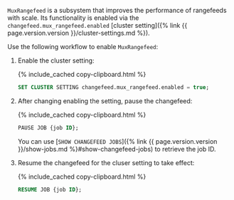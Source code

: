 `MuxRangefeed` is a subsystem that improves the performance of rangefeeds with scale. Its functionality is enabled via the `changefeed.mux_rangefeed.enabled` [cluster setting]({% link {{ page.version.version }}/cluster-settings.md %}).

Use the following workflow to enable `MuxRangefeed`:

1. Enable the cluster setting:

    {% include_cached copy-clipboard.html %}
    ~~~ sql
    SET CLUSTER SETTING changefeed.mux_rangefeed.enabled = true;
    ~~~

1. After changing enabling the setting, pause the changefeed:

    {% include_cached copy-clipboard.html %}
    ~~~ sql
    PAUSE JOB {job ID};
    ~~~

    You can use [`SHOW CHANGEFEED JOBS`]({% link {{ page.version.version }}/show-jobs.md %}#show-changefeed-jobs) to retrieve the job ID.

1. Resume the changefeed for the cluser setting to take effect:

    {% include_cached copy-clipboard.html %}
    ~~~ sql
    RESUME JOB {job ID};
    ~~~